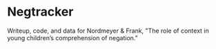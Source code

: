 Negtracker
==========

Writeup, code, and data for Nordmeyer & Frank, "The role of context in young children’s comprehension of negation."
